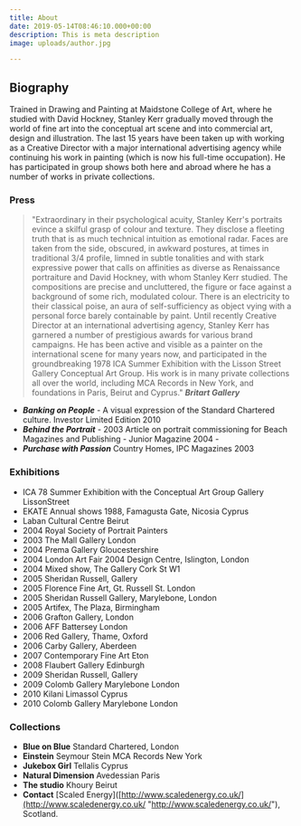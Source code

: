 ```yaml
---
title: About
date: 2019-05-14T08:46:10.000+00:00
description: This is meta description
image: uploads/author.jpg

---
```

## Biography

Trained in Drawing and Painting at Maidstone College of Art, where he studied with David Hockney, Stanley Kerr gradually moved through the world of fine art into the conceptual art scene and into commercial art, design and illustration. The last 15 years have been taken up with working as a Creative Director with a major international advertising agency while continuing his work in painting (which is now his full-time occupation). He has participated in group shows both here and abroad where he has a number of works in private collections.

### Press

> "Extraordinary in their psychological acuity, Stanley Kerr's portraits evince a skilful grasp of colour and texture. They disclose a fleeting truth that is as much technical intuition as emotional radar. Faces are taken from the side, obscured, in awkward postures, at times in traditional 3/4 profile, limned in subtle tonalities and with stark expressive power that calls on affinities as diverse as Renaissance portraiture and David Hockney, with whom Stanley Kerr studied. The compositions are precise and uncluttered, the figure or face against a background of some rich, modulated colour. There is an electricity to their classical poise, an aura of self-sufficiency as object vying with a personal force barely containable by paint. Until recently Creative Director at an international advertising agency, Stanley Kerr has garnered a number of prestigious awards for various brand campaigns. He has been active and visible as a painter on the international scene for many years now, and participated in the groundbreaking 1978 ICA Summer Exhibition with the Lisson Street Gallery Conceptual Art Group. His work is in many private collections all over the world, including MCA Records in New York, and foundations in Paris, Beirut and Cyprus." **_Britart Gallery_**

* **_Banking on People_** - A visual expression of the Standard Chartered culture. Investor Limited Edition 2010
* **_Behind the Portrait_** - 2003 Article on portrait commissioning for Beach Magazines and Publishing - Junior Magazine 2004 -
* **_Purchase with Passion_** Country Homes, IPC Magazines 2003


### Exhibitions

* ICA 78 Summer Exhibition with the Conceptual Art Group Gallery LissonStreet
* EKATE Annual shows 1988, Famagusta Gate, Nicosia Cyprus
* Laban Cultural Centre Beirut
* 2004 Royal Society of Portrait Painters
* 2003 The Mall Gallery London
* 2004 Prema Gallery Gloucestershire
* 2004 London Art Fair 2004 Design Centre, Islington, London
* 2004 Mixed show, The Gallery Cork St W1
* 2005 Sheridan Russell, Gallery
* 2005 Florence Fine Art, Gt. Russell St. London
* 2005 Sheridan Russell Gallery, Marylebone, London
* 2005 Artifex, The Plaza, Birmingham
* 2006 Grafton Gallery, London
* 2006 AFF Battersey London
* 2006 Red Gallery, Thame, Oxford
* 2006 Carby Gallery, Aberdeen
* 2007 Contemporary Fine Art Eton
* 2008 Flaubert Gallery Edinburgh
* 2009 Sheridan Russell, Gallery
* 2009 Colomb Gallery Marylebone London
* 2010 Kilani Limassol Cyprus
* 2010 Colomb Gallery Marylebone London


### Collections

* **Blue on Blue** Standard Chartered, London
* **Einstein** Seymour Stein MCA Records New York
* **Jukebox Girl** Tellalis Cyprus
* **Natural Dimension** Avedessian Paris
* **The studio** Khoury Beirut
* **Contact** [Scaled Energy]([http://www.scaledenergy.co.uk/](http://www.scaledenergy.co.uk/ "http://www.scaledenergy.co.uk/"), Scotland.